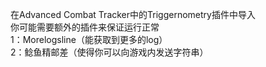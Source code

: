 在Advanced Combat Tracker中的Triggernometry插件中导入  
你可能需要额外的插件来保证运行正常  
1：Morelogsline（能获取到更多的log）  
2：鲶鱼精邮差（使得你可以向游戏内发送字符串）  
